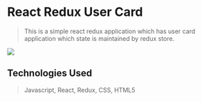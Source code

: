 # React Redux User Card

> This is a simple react redux application which has user card application which state is maintained by redux store.

<div style="align: center">
    <img src="./card.png" />
</div>

## Technologies Used
> Javascript, React, Redux, CSS, HTML5